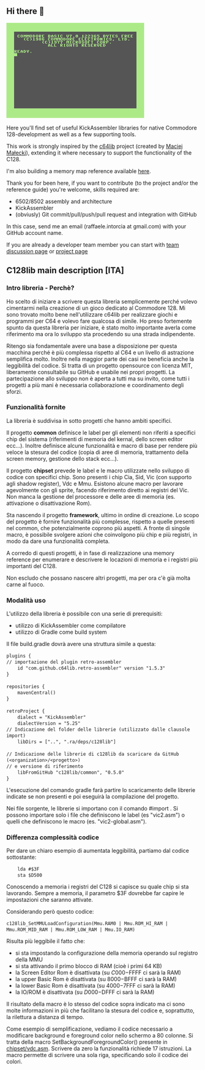 ## Hi there 👋

![C128 first screen](../resources/C128-animated.gif "C128 first screen")

Here you'll find set of useful KickAssembler libraries for native Commodore 128-development as well as a few supporting tools.

This work is strongly inspired by the [c64lib](https://github.com/c64lib) project (created by [Maciej Małecki](https://github.com/maciejmalecki)), extending it where necessary to support the functionality of the C128.

I'm also building a memory map reference available [here](https://c128lib.github.io/Reference).

Thank you for been here, if you want to contribute (to the project and/or the reference guide) you're welcome, skills required are:
* 6502/8502 assembly and architecture
* KickAssembler
* (obviusly) Git commit/pull/push/pull request and integration with GitHub

In this case, send me an email (raffaele.intorcia at gmail.com) with your GitHub account name.

If you are already a developer team member you can start with [team discussion page](https://github.com/orgs/c128lib/teams) or [project page](https://github.com/orgs/c128lib/projects/1)

## C128lib main description [ITA]
### Intro libreria - Perchè?
Ho scelto di iniziare a scrivere questa libreria semplicemente perché volevo cimentarmi nella creazione di un gioco dedicato al Commodore 128. Mi sono trovato molto bene nell'utilizzare c64lib per realizzare giochi e programmi per C64 e volevo fare qualcosa di simile. Ho preso fortemente spunto da questa libreria per iniziare, è stato molto importante averla come riferimento ma ora lo sviluppo sta procedendo su una strada indipendente.

Ritengo sia fondamentale avere una base a disposizione per questa macchina perché è più complessa rispetto al C64 e un livello di astrazione semplifica molto. Inoltre nella maggior parte dei casi ne beneficia anche la leggibilità del codice.
Si tratta di un progetto opensource con licenza MIT, liberamente consultabile su GitHub e usabile nei propri progetti. La partecipazione allo sviluppo non è aperta a tutti ma su invito, come tutti i progetti a più mani è necessaria collaborazione e coordinamento degli sforzi.

### Funzionalità fornite
La libreria è suddivisa in sotto progetti che hanno ambiti specifici.

Il progetto **common** definisce le label per gli elementi non riferiti a specifici chip del sistema (riferimenti di memoria del kernal, dello screen editor ecc...). Inoltre definisce alcune funzionalità e macro di base per rendere più veloce la stesura del codice (copia di aree di memoria, trattamento della screen memory, gestione dello stack ecc...).

Il progetto **chipset** prevede le label e le macro utilizzate nello sviluppo di codice con specifici chip. Sono presenti i chip Cia, Sid, Vic (con supporto agli shadow register), Vdc e Mmu.
Esistono alcune macro per lavorare agevolmente con gli sprite, facendo riferimento diretto ai registri del Vic. Non manca la gestione del processore e delle aree di memoria (es. attivazione o disattivazione Rom).

Sta nascendo il progetto **framework**, ultimo in ordine di creazione. Lo scopo del progetto è fornire funzionalità più complesse, rispetto a quelle presenti nel common, che potenzialmente coprono più aspetti. A fronte di singole macro, è possibile svolgere azioni che coinvolgono più chip e più registri, in modo da dare una funzionalità completa.

A corredo di questi progetti, è in fase di realizzazione una memory reference per enumerare e descrivere le locazioni di memoria e i registri più importanti del C128.

Non escludo che possano nascere altri progetti, ma per ora c'è già molta carne al fuoco.

### Modalità uso
L'utilizzo della libreria è possibile con una serie di prerequisiti:
* utilizzo di KickAssembler come compilatore
* utilizzo di Gradle come build system

Il file build.gradle dovrà avere una struttura simile a questa:
```
plugins {
// importazione del plugin retro-assembler
    id "com.github.c64lib.retro-assembler" version "1.5.3"
}

repositories {
    mavenCentral()
}

retroProject {
    dialect = "KickAssembler"
    dialectVersion = "5.25"
// Indicazione del folder delle librerie (utilizzato dalle clausole import)
    libDirs = ["..", ".ra/deps/c128lib"]

// Indicazione delle librerie di c128lib da scaricare da GitHub (<organization>/<progetto>)
// e versione di riferimento
    libFromGitHub "c128lib/common", "0.5.0"
}
```

L'esecuzione del comando gradle farà partire lo scaricamento delle librerie indicate se non presenti e poi eseguirà la compilazione del progetto.

Nei file sorgente, le librerie si importano con il comando #import <path-libreria>. Si possono importare solo i file che definiscono le label (es "vic2.asm") o quelli che definiscono le macro (es. "vic2-global.asm"). 

### Differenza complessità codice
Per dare un chiaro esempio di aumentata leggibilità, partiamo dal codice sottostante:
```
    lda #$3F
    sta $D500
```
Conoscendo a memoria i registri del C128 si capisce su quale chip si sta lavorando. Sempre a memoria, il parametro $3F dovrebbe far capire le impostazioni che saranno attivate.

Considerando però questo codice:

```
c128lib_SetMMULoadConfiguration(Mmu.RAM0 | Mmu.ROM_HI_RAM | Mmu.ROM_MID_RAM | Mmu.ROM_LOW_RAM | Mmu.IO_RAM)
```
Risulta più leggibile il fatto che:
* si sta impostando la configurazione della memoria operando sul registro della MMU
* si sta attivando il primo blocco di RAM (cioè i primi 64 KB)
* la Screen Editor Rom è disattivata (su $C000-$FFFF ci sarà la RAM)
* la upper Basic Rom è disattivata (su $8000-$BFFF ci sarà la RAM)
* la lower Basic Rom è disattivata (su $4000-$7FFF ci sarà la RAM)
* la IO/ROM è disattivata (su $D000-$DFFF ci sarà la RAM)

Il risultato della macro è lo stesso del codice sopra indicato ma ci sono molte informazioni in più che facilitano la stesura del codice e, soprattutto, la rilettura a distanza di tempo.

Come esempio di semplificazione, vediamo il codice necessario a modificare background e foreground color nello schermo a 80 colonne. Si tratta della macro SetBackgroundForegroundColor() presente in [chipset/vdc.asm](https://github.com/c128lib/chipset/blob/e6bec215c7df912c3c9527aaef640fca74fec476/lib/vdc.asm#L130).
Scrivere da zero la funzionalità richiede 17 istruzioni. La macro permette di scrivere una sola riga, specificando solo il codice dei colori.
